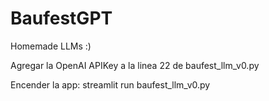 # BaufestGPT
Homemade LLMs :)

Agregar la OpenAI APIKey a la linea 22 de baufest_llm_v0.py


Encender la app: streamlit run baufest_llm_v0.py

